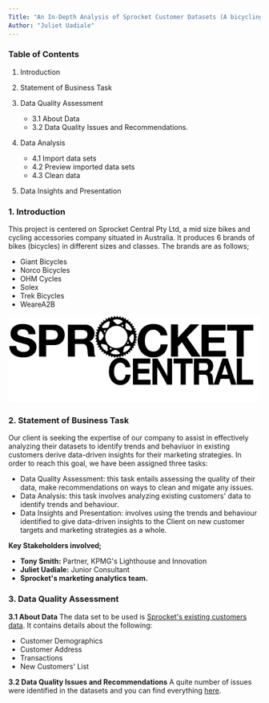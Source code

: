 ```yaml
---
Title: "An In-Depth Analysis of Sprocket Customer Datasets (A bicycling company)"
Author: "Juliet Uadiale"
---
```





### **Table of Contents**



 1. Introduction
    
 2. Statement of Business Task

 3. Data Quality Assessment
      + 3.1 About Data
      + 3.2 Data Quality Issues and Recommendations.
      
      
 4. Data Analysis
       + 4.1 Import data sets
       + 4.2 Preview imported data sets 
       + 4.3 Clean data    

 5. Data Insights and Presentation
    

### **1.   Introduction** 
This project is centered on Sprocket Central Pty Ltd, a mid size bikes and cycling accessories company situated in Australia. It produces 6 brands of bikes (bicycles) in different sizes and classes. The brands are as follows;

- Giant Bicycles
- Norco Bicycles
- OHM Cycles
- Solex
- Trek Bicycles
- WeareA2B

![Sprocket Logo](./sprocket_central_logo.png)


### **2.   Statement of Business Task** 
Our client is seeking the expertise of our company to assist in effectively analyzing their datasets to identify trends and behaviuor in existing customers derive data-driven insights for their marketing strategies. In order to reach this goal, we have been assigned three tasks:

- Data Quality Assessment: this task entails assessing the quality of their data, make recommendations on ways to clean and migate any issues.
- Data Analysis: this task involves analyzing existing customers' data to identify trends and behaviour.
- Data Insights and Presentation: involves using the trends and behaviour identified to give data-driven insights to the Client on new customer targets and marketing strategies as a whole.

**Key Stakeholders involved;** 

 - **Tony Smith:** Partner, KPMG's Lighthouse and Innovation
 - **Juliet Uadiale:** Junior Consultant
 - **Sprocket's marketing analytics team.**


### **3.   Data Quality Assessment**

**3.1 About Data**
The data set to be used is [Sprocket's existing customers data](https://cdn-assets.theforage.com/vinternship_modules/kpmg_data_analytics/KPMG_VI_New_raw_data_update_final.xlsx). It contains details about the following:

- Customer Demographics
- Customer Address
- Transactions
- New Customers' List

**3.2 Data Quality Issues and Recommendations**
A quite number of issues were identified in the datasets and you can find everything [here](https://github.com/Juliet33/Sprocket-Customer-Analysis/blob/main/Data%20Quality%20Assessment.pdf).




